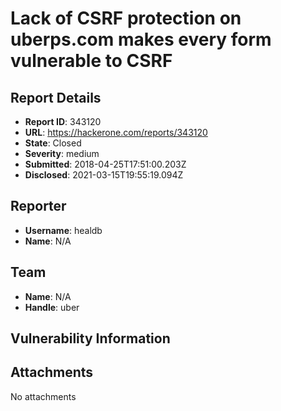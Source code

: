 # Lack of CSRF protection on uberps.com makes every form vulnerable to CSRF

## Report Details
- **Report ID**: 343120
- **URL**: https://hackerone.com/reports/343120
- **State**: Closed
- **Severity**: medium
- **Submitted**: 2018-04-25T17:51:00.203Z
- **Disclosed**: 2021-03-15T19:55:19.094Z

## Reporter
- **Username**: healdb
- **Name**: N/A

## Team
- **Name**: N/A
- **Handle**: uber

## Vulnerability Information


## Attachments
No attachments
